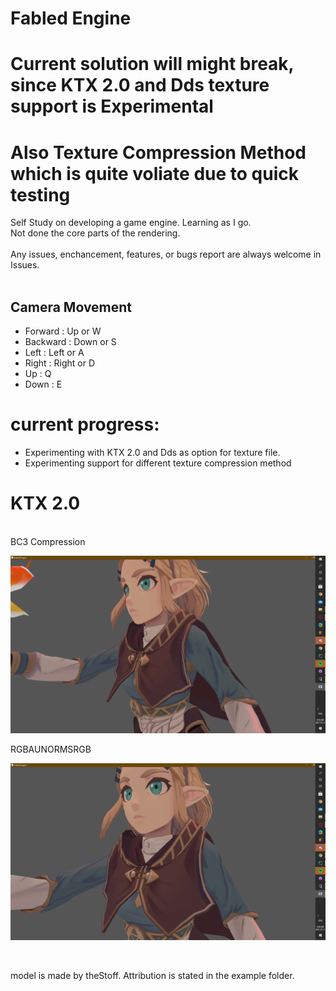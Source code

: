 # Fabled Engine
# Current solution will might break, since KTX 2.0 and Dds texture support is Experimental 
# Also Texture Compression Method which is quite voliate due to quick testing 
Self Study on developing a game engine. Learning as I go.
<br/> Not done the core parts of the rendering.
<br/>
<br/>
Any issues, enchancement, features, or bugs report are always welcome in Issues.
<br/>
<br/>
## Camera Movement
* Forward : Up or W
* Backward : Down or S
* Left : Left or A
* Right : Right or D
* Up : Q
* Down : E

# current progress: 
* Experimenting with KTX 2.0 and Dds as option for texture file.
* Experimenting support for different texture compression method 
# KTX 2.0

<br/>
BC3 Compression
<br/>

![alt text](https://github.com/KDahir247/Fabled-Engine/blob/render/sample/BC3.png)
<br/>

RGBAUNORMSRGB
<br/>

![alt text](https://github.com/KDahir247/Fabled-Engine/blob/render/sample/RGBAUNORMSRGB.png)

<br/>

model is made by theStoff. Attribution is stated in the example folder.
